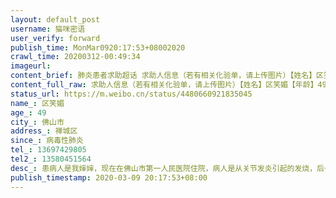 ```yaml
---
layout: default_post
username: 猫咪密语
user_verify: forward
publish_time: MonMar0920:17:53+08002020
crawl_time: 20200312-00:49:34
imageurl: 
content_brief: 肺炎患者求助超话 求助人信息（若有相关化验单，请上传图片）【姓名】区笑媚【年龄】49【所在城市】佛山市【所在小区、社区】禅城区【患病时间】病毒性肺炎【联系方式】●●●【其他紧急联系人】●●●【病情描述】 患病人是我婶婶，现在在佛山市第一人民医院住院，病人是从关节 ...全文
content_full_raw: 求助人信息（若有相关化验单，请上传图片）【姓名】区笑媚【年龄】49【所在城市】佛山市【所在小区、社区】禅城区【患病时间】病毒性肺炎【联系方式】●●●【其他紧急联系人】●●●【病情描述】患病人是我婶婶，现在在佛山市第一人民医院住院，病人是从关节发炎引起的发烧，后一直持续低烧，中途做过9次核酸测试，做过核磁共振，医生已排除新冠肺炎和肿瘤，是病毒性肺炎，有5天打过人造白蛋白。一次10瓶一瓶50ml中途有好转一点，然后医生减少药用量，但是药用量减少后，病情又反复了，有加重的效果！现在每天都要吸氧，会气喘~呼吸不畅！医生也没啥办法了，所以求求各位微博网友，有医生有这方面的经验吗？求求大家帮忙找找医生，救救我婶婶吧[淚][淚][淚]祝大家身体健康~好人一生平安！真的万不得已才在微博求助🙏🙏🙏
status_url: https://m.weibo.cn/status/4480660921835045
name_: 区笑媚
age_: 49
city_: 佛山市
address_: 禅城区
since_: 病毒性肺炎
tel_: 13697429805
tel2_: 13580451564
desc_: 患病人是我婶婶，现在在佛山市第一人民医院住院，病人是从关节发炎引起的发烧，后一直持续低烧，中途做过9次核酸测试，做过核磁共振，医生已排除新冠肺炎和肿瘤，是病毒性肺炎，有5天打过人造白蛋白。一次10瓶一瓶50ml中途有好转一点，然后医生减少药用量，但是药用量减少后，病情又反复了，有加重的效果！现在每天都要吸氧，会气喘~呼吸不畅！医生也没啥办法了，所以求求各位微博网友，有医生有这方面的经验吗？求求大家帮忙找找医生，救救我婶婶吧[淚][淚][淚]祝大家身体健康~好人一生平安！真的万不得已才在微博求助🙏🙏🙏
publish_timestamp: 2020-03-09 20:17:53+08:00
---
```

